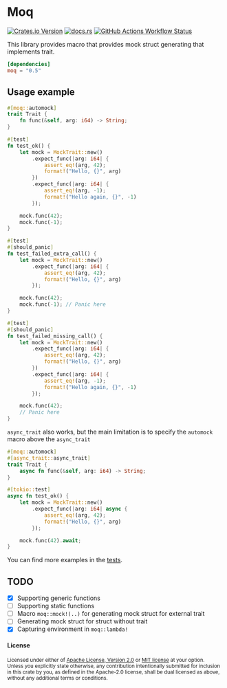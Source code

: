 # Moq

[<img alt="Crates.io Version" src="https://img.shields.io/crates/v/moq?style=flat-square">](https://crates.io/crates/moq)
[<img alt="docs.rs" src="https://img.shields.io/docsrs/moq?style=flat-square">](https://docs.rs/moq)
[<img alt="GitHub Actions Workflow Status" src="https://img.shields.io/github/actions/workflow/status/LazyMechanic/moq/ci.yml?branch=master&style=flat-square">](https://github.com/LazyMechanic/moq/actions/workflows/ci.yml)

This library provides macro that provides mock struct generating that implements trait.

```toml
[dependencies]
moq = "0.5"
```

## Usage example
```rust
#[moq::automock]
trait Trait {
    fn func(&self, arg: i64) -> String;
}

#[test]
fn test_ok() {
    let mock = MockTrait::new()
        .expect_func(|arg: i64| {
            assert_eq!(arg, 42);
            format!("Hello, {}", arg)
        })
        .expect_func(|arg: i64| {
            assert_eq!(arg, -1);
            format!("Hello again, {}", -1)
        });

    mock.func(42);
    mock.func(-1);
}

#[test]
#[should_panic]
fn test_failed_extra_call() {
    let mock = MockTrait::new()
        .expect_func(|arg: i64| {
            assert_eq!(arg, 42);
            format!("Hello, {}", arg)
        });

    mock.func(42);
    mock.func(-1); // Panic here
}

#[test]
#[should_panic]
fn test_failed_missing_call() {
    let mock = MockTrait::new()
        .expect_func(|arg: i64| {
            assert_eq!(arg, 42);
            format!("Hello, {}", arg)
        })
        .expect_func(|arg: i64| {
            assert_eq!(arg, -1);
            format!("Hello again, {}", -1)
        });

    mock.func(42);
    // Panic here
}
```

`async_trait` also works, but the main limitation is to specify the `automock` macro above the `async_trait`
```rust
#[moq::automock]
#[async_trait::async_trait]
trait Trait {
    async fn func(&self, arg: i64) -> String;
}

#[tokio::test]
async fn test_ok() {
    let mock = MockTrait::new()
        .expect_func(|arg: i64| async {
            assert_eq!(arg, 42);
            format!("Hello, {}", arg)
        });

    mock.func(42).await;
}
```

You can find more examples in the [tests](test_suite/tests).

## TODO
- [x] Supporting generic functions
- [ ] Supporting static functions
- [ ] Macro `moq::mock!(..)` for generating mock struct for external trait
- [ ] Generating mock struct for struct without trait
- [x] Capturing environment in `moq::lambda!`

#### License

<sup>
Licensed under either of <a href="LICENSE-APACHE">Apache License, Version
2.0</a> or <a href="LICENSE-MIT">MIT license</a> at your option.
</sup>

<br>

<sub>
Unless you explicitly state otherwise, any contribution intentionally submitted
for inclusion in this crate by you, as defined in the Apache-2.0 license, shall
be dual licensed as above, without any additional terms or conditions.
</sub>